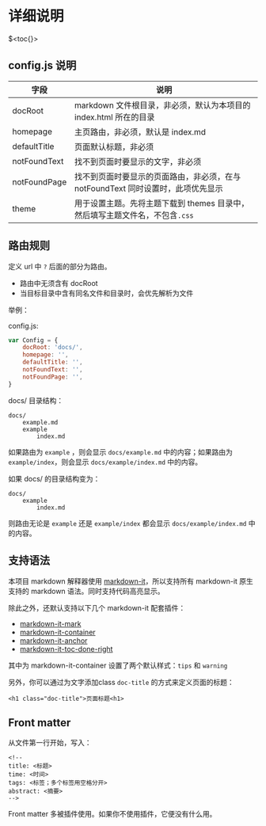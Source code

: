 <!--
time: 2021-11-14
-->
<h1 class="doc-title">详细说明</h1>

$<toc{}>

## config.js 说明

| 字段 | 说明 |
|----|----|
| docRoot | markdown 文件根目录，非必须，默认为本项目的 index.html 所在的目录 |
| homepage | 主页路由，非必须，默认是 index.md |
| defaultTitle | 页面默认标题，非必须 |
| notFoundText | 找不到页面时要显示的文字，非必须 |
| notFoundPage | 找不到页面时要显示的页面路由，非必须，在与 notFoundText 同时设置时，此项优先显示 |
| theme | 用于设置主题。先将主题下载到 themes 目录中，然后填写主题文件名，不包含`.css` |

## 路由规则

定义 url 中 `?` 后面的部分为路由。

- 路由中无须含有 docRoot
- 当目标目录中含有同名文件和目录时，会优先解析为文件

举例：

config.js:

```js
var Config = {
    docRoot: 'docs/',
    homepage: '',
    defaultTitle: '',
    notFoundText: '',
    notFoundPage: '',
}
```

docs/ 目录结构：

```
docs/
    example.md
    example
        index.md
```

如果路由为 `example` ，则会显示 `docs/example.md` 中的内容；如果路由为 `example/index`，则会显示 `docs/example/index.md` 中的内容。

如果 docs/ 的目录结构变为：

```
docs/
    example
        index.md
```
则路由无论是 `example` 还是 `example/index` 都会显示 `docs/example/index.md` 中的内容。

## 支持语法

本项目 markdown 解释器使用 [markdown-it](https://github.com/markdown-it/markdown-it)，所以支持所有 markdown-it 原生支持的 markdown 语法。同时支持代码高亮显示。

除此之外，还默认支持以下几个 markdown-it 配套插件：

- [markdown-it-mark](https://github.com/markdown-it/markdown-it-mark)
- [markdown-it-container](https://github.com/markdown-it/markdown-it-container)
- [markdown-it-anchor](https://github.com/valeriangalliat/markdown-it-anchor)
- [markdown-it-toc-done-right](https://github.com/nagaozen/markdown-it-toc-done-right)

其中为 markdown-it-container 设置了两个默认样式：`tips` 和 `warning`

另外，你可以通过为文字添加class `doc-title` 的方式来定义页面的标题：

```
<h1 class="doc-title">页面标题<h1>
```

## Front matter

从文件第一行开始，写入：

```
<!--
title: <标题>
time: <时间>
tags: <标签；多个标签用空格分开>
abstract: <摘要>
-->
```

Front matter 多被插件使用。如果你不使用插件，它便没有什么用。
